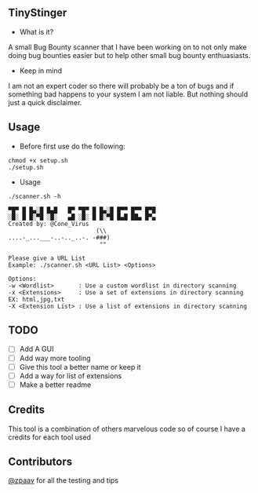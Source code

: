 ## TinyStinger
- What is it?

A small Bug Bounty scanner that I have been working on to not only make doing bug bounties easier but to help other small bug bounty enthuasiasts.
- Keep in mind

I am not an expert coder so there will probably be a ton of bugs and if something bad happens to your system I am not liable. But nothing should just a quick disclaimer.
## Usage 
- Before first use do the following:
```
chmod +x setup.sh
./setup.sh
```
- Usage
```
./scanner.sh -h

▀█▀ █ █▄░█ █▄█   █▀ ▀█▀ █ █▄░█ █▀▀ █▀▀ █▀█
░█░ █ █░▀█ ░█░   ▄█ ░█░ █ █░▀█ █▄█ ██▄ █▀▄
Created by: @Cone_Virus
                         (\\
....-_...___-..-.._..-. -###)
                          ""

Please give a URL List
Example: ./scanner.sh <URL List> <Options>

Options:
-w <Wordlist>       : Use a custom wordlist in directory scanning
-x <Extensions>     : Use a set of extensions in directory scanning EX: html,jpg,txt
-X <Extension List> : Use a list of extensions in directory scanning
```
## TODO
- [ ] Add A GUI
- [ ] Add way more tooling
- [ ] Give this tool a better name or keep it
- [ ] Add a way for list of extensions 
- [ ] Make a better readme
## Credits
This tool is a combination of others marvelous code so of course I have a credits for each tool used
## Contributors
[@zpaav](https://github.com/zpaav) for all the testing and tips
